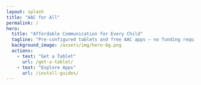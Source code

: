 ```yaml
---
layout: splash
title: "AAC for All"
permalink: /
hero:
  title: "Affordable Communication for Every Child"
  tagline: "Pre-configured tablets and free AAC apps — no funding required"
  background_image: /assets/img/hero-bg.png
  actions:
    - text: "Get a Tablet"
      url: /get-a-tablet/
    - text: "Explore Apps"
      url: /install-guides/
---
```

